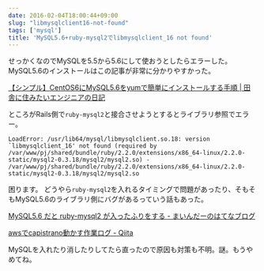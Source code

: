 ```yaml
---
date: 2016-02-04T18:00:44+09:00
slug: "libmysqlclient16-not-found"
tags: ['mysql']
title: 'MySQL5.6+ruby-mysql2でlibmysqlclient_16 not found'
---
```


せっかくなのでMySQLを5.5から5.6にして使おうとしたらエラーした。
MySQL5.6のインストールはこの記事が非常に分かりやすかった。

[【シンプル】CentOS6にMySQL5.6をyumで簡単にインストールする手順 | 田舎に住みたいエンジニアの日記](http://blog.ybbo.net/2014/01/22/%E3%80%90%E3%82%B7%E3%83%B3%E3%83%97%E3%83%AB%E3%80%91centos6%E3%81%ABmysql5-6%E3%82%92yum%E3%81%A7%E7%B0%A1%E5%8D%98%E3%81%AB%E3%82%A4%E3%83%B3%E3%82%B9%E3%83%88%E3%83%BC%E3%83%AB%E3%81%99%E3%82%8B/)

ところがRails側で`ruby-mysql2`と接合させようとするとライブラリ参照でエラー。

```
LoadError: /usr/lib64/mysql/libmysqlclient.so.18: version `libmysqlclient_16' not found (required by /var/www/pj/shared/bundle/ruby/2.2.0/extensions/x86_64-linux/2.2.0-static/mysql2-0.3.18/mysql2/mysql2.so) - /var/www/pj/shared/bundle/ruby/2.2.0/extensions/x86_64-linux/2.2.0-static/mysql2-0.3.18/mysql2/mysql2.so
```

困ります。
どうやら`ruby-mysql2`を入れるタイミングで問題があったり、そもそもMySQL5.6のライブラリ側にバグがあるっていう話もあった。

[MySQL5.6 だと ruby-mysql2 が入ったふりをする - まいんだーのはてなブログ](http://myfinder.hatenablog.com/entry/2013/04/22/150219)

[awsでcapistrano動かす作業ログ - Qiita](http://qiita.com/pollseed/items/b7d187dbbd64b29820d4)

MySQLを入れたり消したりしてたら直ったので原因も対策も不明。謎。もうやめてね。


